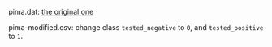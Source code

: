 pima.dat: [the original one](https://sci2s.ugr.es/keel/dataset.php?cod=21)

pima-modified.csv: change class `tested_negative` to `0`, and `tested_positive` to `1`.

